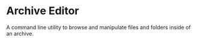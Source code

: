 # Archive Editor

A command line utility to browse and manipulate files and folders inside of an archive.
